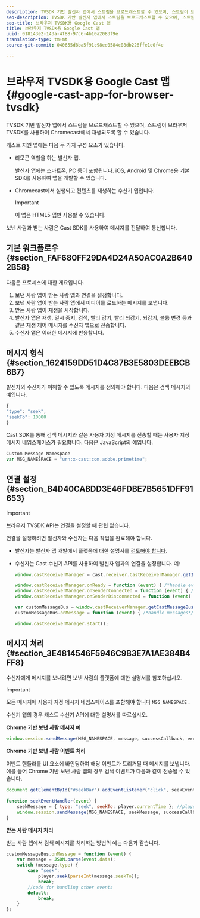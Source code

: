 ```yaml
---
description: TVSDK 기반 발신자 앱에서 스트림을 브로드캐스트할 수 있으며, 스트림이 브라우저 TVSDK를 사용하여 Chromecast에서 재생되도록 할 수 있습니다.
seo-description: TVSDK 기반 발신자 앱에서 스트림을 브로드캐스트할 수 있으며, 스트림이 브라우저 TVSDK를 사용하여 Chromecast에서 재생되도록 할 수 있습니다.
seo-title: 브라우저 TVSDK용 Google Cast 앱
title: 브라우저 TVSDK용 Google Cast 앱
uuid: 018143e2-143a-4f88-97c6-4b10a2083f9e
translation-type: tm+mt
source-git-commit: 040655d8ba5f91c98ed0584c08db226ffe1e0f4e

---
```



# 브라우저 TVSDK용 Google Cast 앱{#google-cast-app-for-browser-tvsdk}

TVSDK 기반 발신자 앱에서 스트림을 브로드캐스트할 수 있으며, 스트림이 브라우저 TVSDK를 사용하여 Chromecast에서 재생되도록 할 수 있습니다.

<!--<a id="section_87CE5D6D46F0439EB6E63A742D6DD9C8"></a>-->

캐스트 지원 앱에는 다음 두 가지 구성 요소가 있습니다.

* 리모콘 역할을 하는 발신자 앱.

   발신자 앱에는 스마트폰, PC 등이 포함됩니다. iOS, Android 및 Chrome용 기본 SDK를 사용하여 앱을 개발할 수 있습니다.
* Chromecast에서 실행되고 컨텐츠를 재생하는 수신기 앱입니다.

   >[!IMPORTANT]
   >
   >이 앱은 HTML5 앱만 사용할 수 있습니다.

보낸 사람과 받는 사람은 Cast SDK를 사용하여 메시지를 전달하여 통신합니다.

## 기본 워크플로우 {#section_FAF680FF29DA4D24A50AC0A2B6402B58}

다음은 프로세스에 대한 개요입니다.

1. 보낸 사람 앱이 받는 사람 앱과 연결을 설정합니다.
1. 보낸 사람 앱이 받는 사람 앱에서 미디어를 로드하는 메시지를 보냅니다.
1. 받는 사람 앱이 재생을 시작합니다.
1. 발신자 앱은 재생, 일시 중지, 검색, 빨리 감기, 빨리 되감기, 되감기, 볼륨 변경 등과 같은 재생 제어 메시지를 수신자 앱으로 전송합니다.
1. 수신자 앱은 이러한 메시지에 반응합니다.

## 메시지 형식 {#section_1624159DD51D4C87B3E5803DEEBCB6B7}

발신자와 수신자가 이해할 수 있도록 메시지를 정의해야 합니다. 다음은 검색 메시지의 예입니다.

```js
{ 
"type": "seek", 
"seekTo": 10000 
} 
```

Cast SDK를 통해 검색 메시지와 같은 사용자 지정 메시지를 전송할 때는 사용자 지정 메시지 네임스페이스가 필요합니다. 다음은 JavaScript의 예입니다.

```js
Custom Message Namespace 
var MSG_NAMESPACE = "urn:x-cast:com.adobe.primetime"; 
```

## 연결 설정 {#section_B4D40CABDD3E46FDBE7B5651DFF91653}

>[!IMPORTANT]
>
>브라우저 TVSDK API는 연결을 설정할 때 관련 없습니다.

연결을 설정하려면 발신자와 수신자는 다음 작업을 완료해야 합니다.

* 발신자는 발신자 앱 개발에서 플랫폼에 대한 설명서를 [검토해야 합니다](https://developers.google.com/cast/docs/sender_apps).
* 수신자는 Cast 수신기 API를 사용하여 발신자 앱과의 연결을 설정합니다. 예:

   ```js
   window.castReceiverManager = cast.receiver.CastReceiverManager.getInstance(); 
   
   window.castReceiverManager.onReady = function (event) { /*handle event*/ }; 
   window.castReceiverManager.onSenderConnected = function (event) { /*handle event*/ }; 
   window.castReceiverManager.onSenderDisconnected = function (event) { /*handle event*/ }; 
   
   var customMessageBus = window.castReceiverManager.getCastMessageBus(MSG_NAMESPACE); 
   customMessageBus.onMessage = function (event) { /*handle messages*/ }; 
   
   window.castReceiverManager.start(); 
   ```

## 메시지 처리 {#section_3E4814546F5946C9B3E7A1AE384B4FF8}

수신자에게 메시지를 보내려면 보낸 사람의 플랫폼에 대한 설명서를 참조하십시오.

>[!IMPORTANT]
>
>모든 메시지에 사용자 지정 메시지 네임스페이스를 포함해야 합니다 `MSG_NAMESPACE` .

수신기 앱의 경우 캐스트 수신기 API에 대한 설명서를 따르십시오.

**Chrome 기반 보낸 사람 메시지 예**

```js
window.session.sendMessage(MSG_NAMESPACE, message, successCallback, errorCallback); //https://developers.google.com/cast/docs/reference/chrome/chrome.cast.Session#sendMessage
```

**Chrome 기반 보낸 사람 이벤트 처리**

이벤트 핸들러를 UI 요소에 바인딩하여 해당 이벤트가 트리거될 때 메시지를 보냅니다. 예를 들어 Chrome 기반 보낸 사람 앱의 경우 검색 이벤트가 다음과 같이 전송될 수 있습니다.

```js
document.getElementById("#seekBar").addEventListener("click", seekEventHandler); 
   
function seekEventHandler(event) { 
    seekMessage = { type: "seek", seekTo: player.currentTime }; //player is an instance of AdobePSDK.MediaPlayer 
    window.session.sendMessage(MSG_NAMESPACE, seekMessage, successCallback, errorCallback); 
} 
```

**받는 사람 메시지 처리**

받는 사람 앱에서 검색 메시지를 처리하는 방법의 예는 다음과 같습니다.

```js
customMessageBus.onMessage = function (event) { 
    var message = JSON.parse(event.data); 
    switch (message.type) { 
        case "seek":  
            player.seek(parseInt(message.seekTo)); 
            break; 
        //code for handling other events 
        default:  
            break; 
    } 
}; 
```

